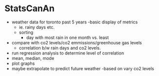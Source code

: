 # StatsCanAn

- weather data for toronto past 5 years
  -basic display of metrics
    - ie. rainy days etc.
  - sorting
    - day with most rain in one month vs. least
- compare with co2 levels/co2 emmissions/greenhouse gas levels
    - correlation b/w rain days and co2 levels.
- run regression analysis to determine level of correlation 
- mean, median, mode
- plot graphs
- maybe extrapolate to predict future weather
  -based on vary co2 levels
